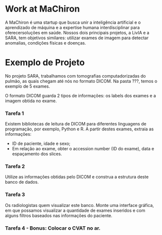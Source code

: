 # Work at MaChiron

A MaChiron é uma startup que busca unir a inteligência artificial e o aprendizado de máquina e a expertise humana interdisciplinar para oferecersoluções em saúde. Nossos dois principais projetos, a LivIA e a SARA, tem objetivos similares: utilizar exames de imagem para detectar anomalias, condições físicas e doenças.

# Exemplo de Projeto

No projeto SARA, trabalhamos com tomografias computadorizadas do pulmão, as quais chegam até nós no formato DICOM.
Na pasta ???, temos o exemplo de 5 exames.

O formato DICOM guarda 2 tipos de informações: os labels dos exames e a imagem obtida no exame.

### Tarefa 1

Existem bibliotecas de leitura de DICOM para diferentes linguagens de programação, por exemplo, Python e R. A partir destes exames, extraia as informações:
- ID de paciente, idade e sexo;
- Em relação ao exame, obter o accession number (ID do exame), data e espaçamento dos slices.

### Tarefa 2

Utilize as informações obtidas pelo DICOM e construa a estrutura deste banco de dados.

### Tarefa 3

Os radiologistas quem visualizar este banco. Monte uma interface gráfica, em que possamos visualizar a quantidade de exames inseridos e com alguns filtros baseados nas informações do paciente.

### Tarefa 4 - Bonus: Colocar o CVAT no ar.


